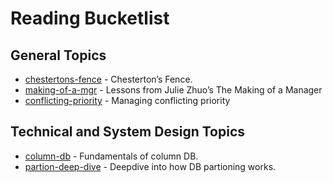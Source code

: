 # Reading Bucketlist

## General Topics

- [chestertons-fence] - Chesterton’s Fence.
- [making-of-a-mgr] - Lessons from Julie Zhuo’s The Making of a Manager
- [conflicting-priority] - Managing conflicting priority

## Technical and System Design Topics

- [column-db] - Fundamentals of column DB.
- [partion-deep-dive] - Deepdive into how DB partioning works.

[chestertons-fence]: https://fs.blog/chestertons-fence/
[column-db]: https://blog.acolyer.org/2018/09/26/the-design-and-implementation-of-modern-column-oriented-database-systems/
[making-of-a-mgr]: https://fellow.app/blog/management/julie-zhuo-the-making-of-a-manager/?v2=1
[conflicting-priority]: https://leaddev.com/process/navigating-competing-priorities-engineer
[partion-deep-dive]: https://www.timescale.com/learn/data-partitioning-what-it-is-and-why-it-matters
